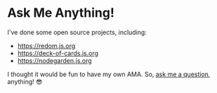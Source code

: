 # Ask Me Anything!
I've done some open source projects, including:
- https://redom.js.org
- https://deck-of-cards.js.org
- https://nodegarden.js.org

I thought it would be fun to have my own AMA. So, [ask me a question](https://github.com/pakastin/ama/issues/new), anything! 😎
